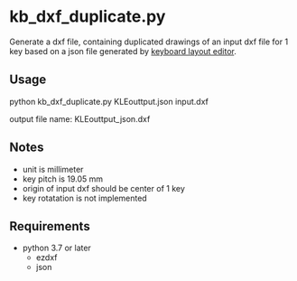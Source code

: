 # kb_dxf_duplicate.py
Generate a dxf file, containing duplicated drawings of an input dxf file for 1 key based on a json file generated by [keyboard layout editor](http://www.keyboard-layout-editor.com/).

## Usage
python kb_dxf_duplicate.py KLEouttput.json input.dxf

output file name: KLEouttput_json.dxf
## Notes
* unit is millimeter
* key pitch is 19.05 mm
* origin of input dxf should be center of 1 key
* key rotatation is not implemented

## Requirements
* python 3.7 or later
    * ezdxf
    * json

